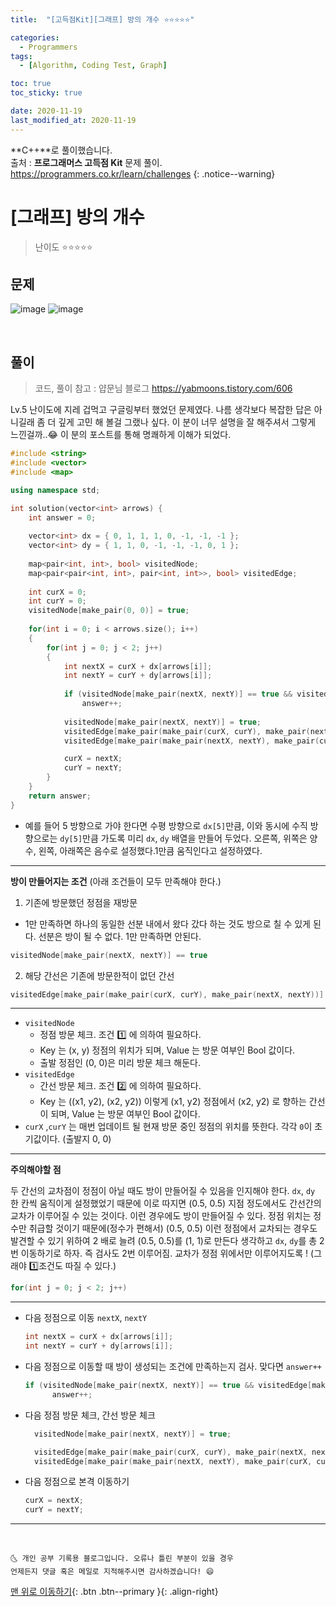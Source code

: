 ```yaml
---
title:  "[고득점Kit][그래프] 방의 개수 ⭐⭐⭐⭐⭐" 

categories:
  - Programmers
tags:
  - [Algorithm, Coding Test, Graph]

toc: true
toc_sticky: true

date: 2020-11-19
last_modified_at: 2020-11-19
---
```

**C++**로 풀이했습니다.  
출처 : **프로그래머스 고득점 Kit** 문제 풀이. <https://programmers.co.kr/learn/challenges>
{: .notice--warning}

# [그래프] 방의 개수

> 난이도 ⭐⭐⭐⭐⭐

## 문제

![image](https://user-images.githubusercontent.com/42318591/99630402-2da50480-2a7d-11eb-9f3b-67e1be7d647e.png)
![image](https://user-images.githubusercontent.com/42318591/99630419-3695d600-2a7d-11eb-9349-b81d074591d0.png)

<br>

## 풀이 

> 코드, 풀이 참고 : 얍문님 블로그 <https://yabmoons.tistory.com/606>

Lv.5 난이도에 지레 겁먹고 구글링부터 했었던 문제였다. 나름 생각보다 복잡한 답은 아니길래 좀 더 깊게 고민 해 볼걸 그랬나 싶다. 이 분이 너무 설명을 잘 해주셔서 그렇게 느낀걸까..😂 이 분의 포스트를 통해 명쾌하게 이해가 되었다.

```cpp
#include <string>
#include <vector>
#include <map>

using namespace std;

int solution(vector<int> arrows) {
    int answer = 0;
    
    vector<int> dx = { 0, 1, 1, 1, 0, -1, -1, -1 };
    vector<int> dy = { 1, 1, 0, -1, -1, -1, 0, 1 };
    
    map<pair<int, int>, bool> visitedNode;
    map<pair<pair<int, int>, pair<int, int>>, bool> visitedEdge;
    
    int curX = 0;
    int curY = 0;
    visitedNode[make_pair(0, 0)] = true;
    
    for(int i = 0; i < arrows.size(); i++)
    {
        for(int j = 0; j < 2; j++)  
        {
            int nextX = curX + dx[arrows[i]];
            int nextY = curY + dy[arrows[i]];
            
            if (visitedNode[make_pair(nextX, nextY)] == true && visitedEdge[make_pair(make_pair(curX, curY), make_pair(nextX, nextY))] == false)
                answer++;
            
            visitedNode[make_pair(nextX, nextY)] = true;
            visitedEdge[make_pair(make_pair(curX, curY), make_pair(nextX, nextY))] = true;
            visitedEdge[make_pair(make_pair(nextX, nextY), make_pair(curX, curY))] = true;

            curX = nextX;
            curY = nextY;
        }
    }
    return answer;
}
```

- 예를 들어 5 방향으로 가야 한다면 수평 방향으로 `dx[5]`만큼, 이와 동시에 수직 방향으로는 `dy[5]`만큼 가도록 미리 `dx`, `dy` 배열을 만들어 두었다. 오른쪽, 위쪽은 양수, 왼쪽, 아래쪽은 음수로 설정했다.1만큼 움직인다고 설정하였다.

***
**방이 만들어지는 조건** (아래 조건들이 모두 만족해야 한다.)

1. 기존에 방문했던 정점을 재방문
  - 1만 만족하면 하나의 동일한 선분 내에서 왔다 갔다 하는 것도 방으로 칠 수 있게 된다. 선분은 방이 될 수 없다. 1만 만족하면 안된다.
  ```cpp
  visitedNode[make_pair(nextX, nextY)] == true
  ```
2. 해당 간선은 기존에 방문한적이 없던 간선
  ```cpp
  visitedEdge[make_pair(make_pair(curX, curY), make_pair(nextX, nextY))] == false
  ```

***

- `visitedNode`
  - 정점 방문 체크. 조건 1️⃣ 에 의하여 필요하다.
  - Key 는 (x, y) 정점의 위치가 되며, Value 는 방문 여부인 Bool 값이다.
  - 출발 정점인 (0, 0)은 미리 방문 체크 해둔다.
- `visitedEdge`
  - 간선 방문 체크. 조건 2️⃣ 에 의하여 필요하다.
  - Key 는 ((x1, y2), (x2, y2)) 이렇게 (x1, y2) 정점에서 (x2, y2) 로 향하는 간선이 되며, Value 는 방문 여부인 Bool 값이다.
- `curX` ,`curY` 는 매번 업데이트 될 현재 방문 중인 정점의 위치를 뜻한다. 각각 `0`이 초기값이다. (출발지 0, 0)

***
**주의해야할 점**

두 간선의 교차점이 정점이 아닐 때도 방이 만들어질 수 있음을 인지해야 한다. `dx`, `dy` 한 칸씩 움직이게 설정했었기 때문에 이로 따지면 (0.5, 0.5) 지점 정도에서도 간선간의 교차가 이루어질 수 있는 것이다. 이런 경우에도 방이 만들어질 수 있다. 정점 위치는 정수만 취급할 것이기 때문에(정수가 편해서) (0.5, 0.5) 이런 정점에서 교차되는 경우도 발견할 수 있기 위하여 2 배로 늘려 (0.5, 0.5)를 (1, 1)로 만든다 생각하고 `dx`, `dy`를 총 2 번 이동하기로 하자. 즉 검사도 2번 이루어짐. 교차가 정점 위에서만 이루어지도록 ! (그래야 1️⃣조건도 따질 수 있다.)

```cpp
for(int j = 0; j < 2; j++) 
```

***

- 다음 정점으로 이동 `nextX`, `nextY`
  ```cpp
  int nextX = curX + dx[arrows[i]];
  int nextY = curY + dy[arrows[i]];
  ```
- 다음 정점으로 이동할 때 방이 생성되는 조건에 만족하는지 검사. 맞다면 `answer++`
  ```cpp
  if (visitedNode[make_pair(nextX, nextY)] == true && visitedEdge[make_pair(make_pair(curX, curY), make_pair(nextX, nextY))] == false)
        answer++;
  ```
- 다음 정점 방문 체크, 간선 방문 체크
  ```cpp
    visitedNode[make_pair(nextX, nextY)] = true;

    visitedEdge[make_pair(make_pair(curX, curY), make_pair(nextX, nextY))] = true;
    visitedEdge[make_pair(make_pair(nextX, nextY), make_pair(curX, curY))] = true;
  ```
- 다음 정점으로 본격 이동하기
  ```cpp
  curX = nextX;
  curY = nextY;
  ```


***
<br>

    🌜 개인 공부 기록용 블로그입니다. 오류나 틀린 부분이 있을 경우 
    언제든지 댓글 혹은 메일로 지적해주시면 감사하겠습니다! 😄

[맨 위로 이동하기](#){: .btn .btn--primary }{: .align-right}